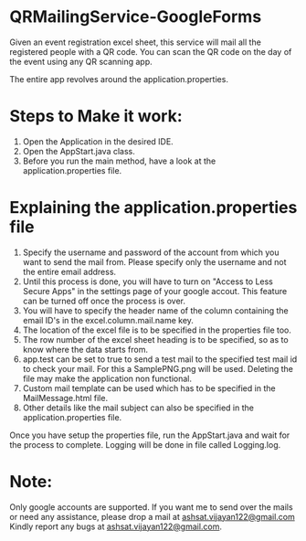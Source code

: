 # QRMailingService-GoogleForms
Given an event registration excel sheet, this service will mail all the registered people with a QR code. You can scan the QR code on the day of the event using any QR scanning app.

The entire app revolves around the application.properties. 

# Steps to Make it work:
1. Open the Application in the desired IDE.
2. Open the AppStart.java class.
3. Before you run the main method, have a look at the application.properties file.

# Explaining the application.properties file
1. Specify the username and password of the account from which you want to send the mail from. Please specify only the username and not the entire email address.
2. Until this process is done, you will have to turn on "Access to Less Secure Apps" in the settings page of your google accout. This feature can be turned off once the process is over.
3. You will have to specify the header name of the column containing the email ID's in the excel.column.mail.name key.
4. The location of the excel file is to be specified in the properties file too.
5. The row number of the excel sheet heading is to be specified, so as to know where the data starts from.
6. app.test can be set to true to send a test mail to the specified test mail id to check your mail. For this a SamplePNG.png will be used. Deleting the file may make the application non functional.
7. Custom mail template can be used which has to be specified in the MailMessage.html file.
8. Other details like the mail subject can also be specified in the application.properties file.

Once you have setup the properties file, run the AppStart.java and wait for the process to complete. Logging will be done in file called Logging.log.

# Note: 
Only google accounts are supported. 
If you want me to send over the mails or need any assistance, please drop a mail at ashsat.vijayan122@gmail.com 
Kindly report any bugs at ashsat.vijayan122@gmail.com.
